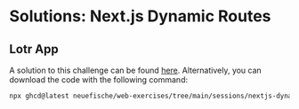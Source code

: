 # Solutions: Next.js Dynamic Routes

## Lotr App

A solution to this challenge can be found [here](https://github.com/neuefische/web-exercises/tree/main/sessions/nextjs-dynamic-routes/lotr-app-dynamic-routes). Alternatively, you can download the code with the following command:

```bash
npx ghcd@latest neuefische/web-exercises/tree/main/sessions/nextjs-dynamic-routes/lotr-app-dynamic-routes
```
